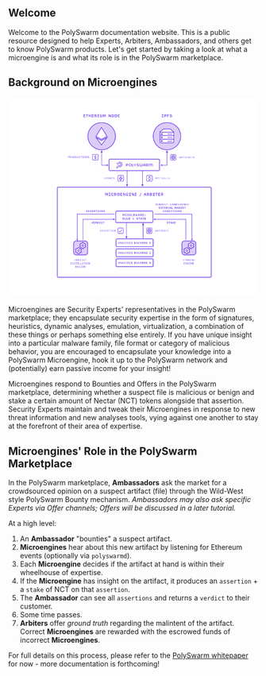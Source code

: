 ## Welcome

Welcome to the PolySwarm documentation website. This is a public resource designed to help Experts, Arbiters, Ambassadors, and others get to know PolySwarm products. Let's get started by taking a look at what a microengine is and what its role is in the PolySwarm marketplace.

## Background on Microengines

![Microengine Architecture](/public-src/images/microengine-architecture.jpg)

Microengines are Security Experts' representatives in the PolySwarm marketplace; they encapsulate security expertise in the form of signatures, heuristics, dynamic analyses, emulation, virtualization, a combination of these things or perhaps something else entirely.
If you have unique insight into a particular malware family, file format or category of malicious behavior, you are encouraged to encapsulate your knowledge into a PolySwarm Microengine, hook it up to the PolySwarm network and (potentially) earn passive income for your insight!

Microengines respond to Bounties and Offers in the PolySwarm marketplace, determining whether a suspect file is malicious or benign and stake a certain amount of Nectar (NCT) tokens alongside that assertion.
Security Experts maintain and tweak their Microengines in response to new threat information and new analyses tools, vying against one another to stay at the forefront of their area of expertise.

## Microengines' Role in the PolySwarm Marketplace

In the PolySwarm marketplace, **Ambassadors** ask the market for a crowdsourced opinion on a suspect artifact (file) through the Wild-West style PolySwarm Bounty mechanism.
*Ambassadors may also ask specific Experts via Offer channels; Offers will be discussed in a later tutorial.*

At a high level:
1. An **Ambassador** "bounties" a suspect artifact.
2. **Microengines** hear about this new artifact by listening for Ethereum events (optionally via `polyswarmd`).
3. Each **Microengine** decides if the artifact at hand is within their wheelhouse of expertise.
4. If the **Microengine** has insight on the artifact, it produces an `assertion` + a `stake` of NCT on that `assertion`.
5. The **Ambassador** can see all `assertions` and returns a `verdict` to their customer.
6. Some time passes.
7. **Arbiters** offer *ground truth* regarding the malintent of the artifact.
Correct **Microengines** are rewarded with the escrowed funds of incorrect **Microengines**.

For full details on this process, please refer to the [PolySwarm whitepaper](https://polyswarm.io/polyswarm-whitepaper.pdf) for now - more documentation is forthcoming!
